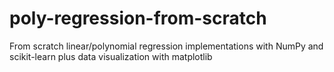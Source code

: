 # poly-regression-from-scratch
From scratch linear/polynomial regression implementations with NumPy and scikit-learn plus data visualization with matplotlib
